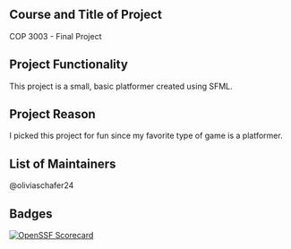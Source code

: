 ## Course and Title of Project
COP 3003 - Final Project

## Project Functionality
This project is a small, basic platformer created using SFML. 

## Project Reason
I picked this project for fun since my favorite type of game is a platformer.

## List of Maintainers
@oliviaschafer24

## Badges
[![OpenSSF Scorecard](https://api.securityscorecards.dev/projects/github.com/oliviaschafer24/COP-3003-Project/badge)](https://securityscorecards.dev/viewer/?uri=github.com/oliviaschafer24/COP-3003-Project)

